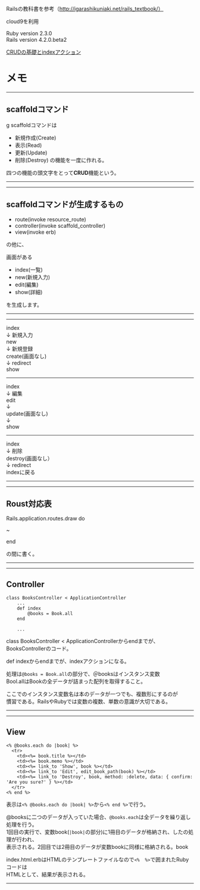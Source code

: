 Railsの教科書を参考（http://igarashikuniaki.net/rails_textbook/）

cloud9を利用


Ruby version 2.3.0  
Rails version 4.2.0.beta2  


[CRUDの基礎とindexアクション](http://igarashikuniaki.net/rails_textbook/crud.html)


# メモ


---

## scaffoldコマンド

g scaffoldコマンドは
* 新規作成(Create)
* 表示(Read)
* 更新(Update)
* 削除(Destroy)
の機能を一度に作れる。


四つの機能の頭文字をとって**CRUD**機能という。

---



---

## scaffoldコマンドが生成するもの

* route(invoke resource_route)
* controller(invoke scaffold_controller)
* view(invoke erb)

の他に、

画面がある

* index(一覧)
* new(新規入力)
* edit(編集)
* show(詳細)

を生成します。

---



---

index  
↓   新規入力  
new  
↓   新規登録  
create(画面なし)  
↓   redirect  
show  

---

index  
↓   編集  
edit  
↓  
update(画面なし)  
↓  
show

---

index  
↓   削除  
destroy(画面なし）  
↓   redirect  
indexに戻る  


---



---

## Roust対応表

Rails.application.routes.draw do

~

end

の間に書く。

---


---

## Controller

    class BooksController < ApplicationController
        ...
        def index
            @books = Book.all
        end
        
        ...
        
class BooksController < ApplicationControllerからendまでが、  
BooksControllerのコード。

def indexからendまでが、indexアクションになる。


処理は`@books = Book.all`の部分で、＠booksはインスタンス変数  
Bool.allはBookの全データが詰まった配列を取得すること。


ここでのインスタンス変数名は本のデータが一つでも、複数形にするのが  
慣習である。RailsやRubyでは変数の複数、単数の意識が大切である。


---


---

## View

    <% @books.each do |book| %>
      <tr>
        <td><%= book.title %></td>
        <td><%= book.memo %></td>
        <td><%= link_to 'Show', book %></td>
        <td><%= link_to 'Edit', edit_book_path(book) %></td>
        <td><%= link_to 'Destroy', book, method: :delete, data: { confirm: 'Are you sure?' } %></td>
      </tr>
    <% end %>
    
表示は`<% @books.each do |book| %>`から`<% end %>`で行う。

@booksに二つのデータが入っていた場合、`@books.each`は全データを繰り返し処理を行う。  
1回目の実行で、変数book(`|book|`の部分)に1冊目のデータが格納され、したの処理が行われ、  
表示される。2回目では2冊目のデータが変数bookに同様に格納される。book


index.html.erbはHTMLのテンプレートファイルなので`<%  %>`で囲まれたRubyコードは  
HTMLとして、結果が表示される。


---
